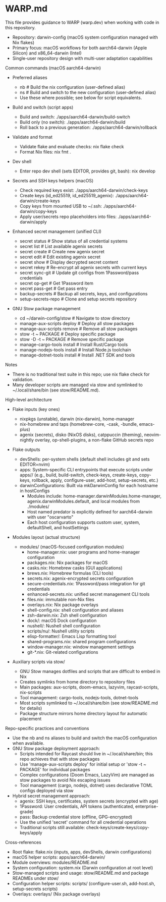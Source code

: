 # WARP.md

This file provides guidance to WARP (warp.dev) when working with code in this repository.

- Repository: darwin-config (macOS system configuration managed with Nix flakes)
- Primary focus: macOS workflows for both aarch64-darwin (Apple Silicon) and x86_64-darwin (Intel)
- Single-user repository design with multi-user adaptation capabilities

Common commands (macOS aarch64-darwin)
- Preferred aliases
  - nb  # Build the nix configuration (user-defined alias)
  - ns  # Build and switch to the new configuration (user-defined alias)
  - Use these where possible; see below for script equivalents.

- Build and switch (script apps)
  - Build and switch: ./apps/aarch64-darwin/build-switch
  - Build only (no switch): ./apps/aarch64-darwin/build
  - Roll back to a previous generation: ./apps/aarch64-darwin/rollback

- Validate and format
  - Validate flake and evaluate checks: nix flake check
  - Format Nix files: nix fmt .

- Dev shell
  - Enter repo dev shell (sets EDITOR, provides git, bash): nix develop

- Secrets and SSH keys helpers (macOS)
  - Check required keys exist: ./apps/aarch64-darwin/check-keys
  - Create keys (id_ed25519, id_ed25519_agenix): ./apps/aarch64-darwin/create-keys
  - Copy keys from mounted USB to ~/.ssh: ./apps/aarch64-darwin/copy-keys
  - Apply user/secrets repo placeholders into files: ./apps/aarch64-darwin/apply

- Enhanced secret management (unified CLI)
  - secret status           # Show status of all credential systems
  - secret list            # List available agenix secrets
  - secret create <name>   # Create new agenix secret
  - secret edit <name>     # Edit existing agenix secret
  - secret show <name>     # Display decrypted secret content
  - secret rekey           # Re-encrypt all agenix secrets with current keys
  - secret sync-git        # Update git configs from 1Password/pass credentials
  - secret op-get <item>   # Get 1Password item
  - secret pass-get <path> # Get pass entry
  - backup-secrets         # Backup all secrets, keys, and configurations
  - setup-secrets-repo     # Clone and setup secrets repository

- GNU Stow package management
  - cd ~/darwin-config/stow                 # Navigate to stow directory
  - manage-aux-scripts deploy               # Deploy all stow packages
  - manage-aux-scripts remove               # Remove all stow packages  
  - stow -t ~ PACKAGE                       # Deploy specific package
  - stow -D -t ~ PACKAGE                    # Remove specific package
  - manage-cargo-tools install              # Install Rust/Cargo tools
  - manage-nodejs-tools install             # Install Node.js toolchain
  - manage-dotnet-tools install             # Install .NET SDK and tools

Notes
- There is no traditional test suite in this repo; use nix flake check for validation.
- Many developer scripts are managed via stow and symlinked to ~/.local/share/bin (see stow/README.md).

High-level architecture
- Flake inputs (key ones)
  - nixpkgs (unstable), darwin (nix-darwin), home-manager
  - nix-homebrew and taps (homebrew-core, -cask, -bundle, emacs-plus)
  - agenix (secrets), disko (NixOS disks), catppuccin (theming), neovim-nightly overlay, op-shell-plugins, a non-flake GitHub secrets repo

- Flake outputs
  - devShells: per-system shells (default shell includes git and sets EDITOR=nvim)
  - apps: System-specific CLI entrypoints that execute scripts under apps/<system>/ (e.g., build, build-switch, check-keys, create-keys, copy-keys, rollback, apply, configure-user, add-host, setup-secrets, etc.)
  - darwinConfigurations: Built via mkDarwinConfig for each hostname in hostConfigs
    - Modules include: home-manager.darwinModules.home-manager, agenix.darwinModules.default, and local modules from ./modules/
    - Host named predator is explicitly defined for aarch64-darwin with user "oscarvarto"
    - Each host configuration supports custom user, system, defaultShell, and hostSettings

- Modules layout (actual structure)
  - modules/ (macOS-focused configuration modules)
    - home-manager.nix: user programs and home-manager configuration
    - packages.nix: Nix packages for macOS
    - casks.nix: Homebrew casks (GUI applications)
    - brews.nix: Homebrew formulas (CLI tools)
    - secrets.nix: agenix-encrypted secrets configuration
    - secure-credentials.nix: 1Password/pass integration for git credentials
    - enhanced-secrets.nix: unified secret management CLI tools
    - files.nix: immutable non-Nix files
    - overlays.nix: Nix package overlays
    - shell-config.nix: shell configuration and aliases
    - zsh-darwin.nix: Zsh shell configuration
    - dock/: macOS Dock configuration
    - nushell/: Nushell shell configuration
    - scripts/nu/: Nushell utility scripts
    - elisp-formatter/: Emacs Lisp formatting tool
    - shared-programs.nix: shared program configurations
    - window-manager.nix: window management settings
    - git-*.nix: Git-related configurations

- Auxiliary scripts via stow/
  - GNU Stow manages dotfiles and scripts that are difficult to embed in Nix
  - Creates symlinks from home directory to repository files
  - Main packages: aux-scripts, doom-emacs, lazyvim, raycast-scripts, nix-scripts
  - Tool management: cargo-tools, nodejs-tools, dotnet-tools
  - Most scripts symlinked to ~/.local/share/bin (see stow/README.md for details)
  - Package structure mirrors home directory layout for automatic placement

Repo-specific practices and conventions
- Use the nb and ns aliases to build and switch the macOS configuration when available.
- GNU Stow package deployment approach:
  - Scripts intended for Raycast should live in ~/.local/share/bin; this repo achieves that with stow packages
  - Use 'manage-aux-scripts deploy' for initial setup or 'stow -t ~ PACKAGE' for individual packages
  - Complex configurations (Doom Emacs, LazyVim) are managed as stow packages to avoid Nix escaping issues
  - Tool management (cargo, nodejs, dotnet) uses declarative TOML configs deployed via stow
- Hybrid secret management approach:
  - agenix: SSH keys, certificates, system secrets (encrypted with age)
  - 1Password: User credentials, API tokens (authenticated, enterprise-grade)
  - pass: Backup credential store (offline, GPG-encrypted)
  - Use the unified 'secret' command for all credential operations
  - Traditional scripts still available: check-keys/create-keys/copy-keys/apply

Cross-references
- Root flake: flake.nix (inputs, apps, devShells, darwin configurations)
- macOS helper scripts: apps/aarch64-darwin/
- Module overviews: modules/README.md
- System configuration: system.nix (Darwin configuration at root level)
- Stow-managed scripts and usage: stow/README.md and package READMEs under stow/
- Configuration helper scripts: scripts/ (configure-user.sh, add-host.sh, setup-secrets scripts)
- Overlays: overlays/ (Nix package overlays)

